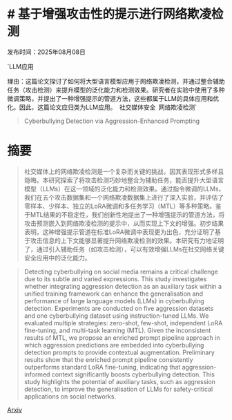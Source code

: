 # # 基于增强攻击性的提示进行网络欺凌检测

发布时间：2025年08月08日

`LLM应用

理由：这篇论文探讨了如何将大型语言模型应用于网络欺凌检测，并通过整合辅助任务（攻击检测）来提升模型的泛化能力和检测效果。研究者在实验中使用了多种微调策略，并提出了一种增强提示的管道方法，这些都属于LLM的具体应用和优化。因此，这篇论文应归类为LLM应用。` `社交媒体安全` `网络欺凌检测`

> Cyberbullying Detection via Aggression-Enhanced Prompting

# 摘要

> 社交媒体上的网络欺凌检测是一个复杂而关键的挑战，因其表现形式多样且隐晦。本研究探索了将攻击检测巧妙地整合为辅助任务，能否提升大型语言模型（LLMs）在这一领域的泛化能力和检测效果。通过指令微调的LLMs，我们在五个攻击数据集和一个网络欺凌数据集上进行了深入实验，并评估了零样本、少样本、独立的LoRA微调和多任务学习（MTL）等多种策略。鉴于MTL结果的不稳定性，我们创新性地提出了一种增强提示的管道方法，将攻击预测嵌入到网络欺凌检测的提示中，从而实现上下文的增强。初步结果表明，这种增强提示管道在标准LoRA微调中表现更为出色，充分证明了基于攻击信息的上下文能够显著提升网络欺凌检测的效果。本研究有力地证明了，通过引入辅助任务（如攻击检测），可以有效增强LLMs在社交网络关键安全应用中的泛化能力。

> Detecting cyberbullying on social media remains a critical challenge due to its subtle and varied expressions. This study investigates whether integrating aggression detection as an auxiliary task within a unified training framework can enhance the generalisation and performance of large language models (LLMs) in cyberbullying detection. Experiments are conducted on five aggression datasets and one cyberbullying dataset using instruction-tuned LLMs. We evaluated multiple strategies: zero-shot, few-shot, independent LoRA fine-tuning, and multi-task learning (MTL). Given the inconsistent results of MTL, we propose an enriched prompt pipeline approach in which aggression predictions are embedded into cyberbullying detection prompts to provide contextual augmentation. Preliminary results show that the enriched prompt pipeline consistently outperforms standard LoRA fine-tuning, indicating that aggression-informed context significantly boosts cyberbullying detection. This study highlights the potential of auxiliary tasks, such as aggression detection, to improve the generalisation of LLMs for safety-critical applications on social networks.

[Arxiv](https://arxiv.org/abs/2508.06360)